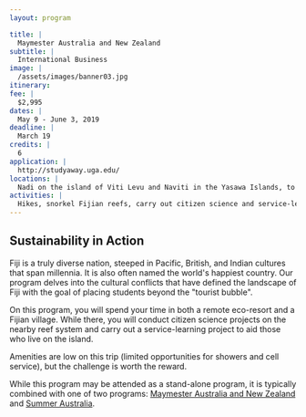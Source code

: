 ```yaml
---
layout: program

title: |
  Maymester Australia and New Zealand
subtitle: |
  International Business
image: |
  /assets/images/banner03.jpg
itinerary: 
fee: |
  $2,995
dates: |
  May 9 - June 3, 2019
deadline: |
  March 19
credits: |
  6
application: |
  http://studyaway.uga.edu/
locations: |
  Nadi on the island of Viti Levu and Naviti in the Yasawa Islands, to stay at Botaira and the Fijian village of Soso.
activities: |
  Hikes, snorkel Fijian reefs, carry out citizen science and service-learning projects.
---
```


## Sustainability in Action

Fiji is a truly diverse nation, steeped in Pacific, British, and Indian cultures that span millennia. It is also often named the world's happiest country. Our program delves into the cultural conflicts that have defined the landscape of Fiji with the goal of placing students beyond the "tourist bubble".

On this program, you will spend your time in both a remote eco-resort and a Fijian village. While there, you will conduct citizen science projects on the nearby reef system and carry out a service-learning project to aid those who live on the island.

Amenities are low on this trip (limited opportunities for showers and cell service), but the challenge is worth the reward.

While this program may be attended as a stand-alone program, it is typically combined with one of two programs: [Maymester Australia and New Zealand](/maymester.html) and [Summer Australia](#).